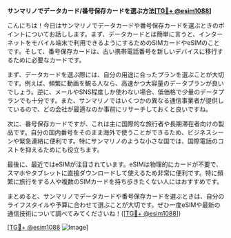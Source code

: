 **サンマリノでデータカード/番号保存カードを選ぶ方法[[TG💪+ @esim1088](https://t.me/s/esim1088)]**

こんにちは！今日はサンマリノでデータカードや番号保存カードを選ぶときのポイントについてお話しします。まず、データカードとは簡単に言うと、インターネットをモバイル端末で利用できるようにするためのSIMカードやeSIMのことです。そして、番号保存カードは、古い携帯電話番号を新しいデバイスに移行するために必要なカードです。

まず、データカードを選ぶ際には、自分の用途に合ったプランを選ぶことが大切です。例えば、頻繁に動画を観る人なら、高速かつ大容量のデータプランが良いでしょう。逆に、メールやSNS程度しか使わない場合、低価格で少量のデータプランでも十分です。また、サンマリノではいくつかの異なる通信事業者が提供しているので、どの会社が最適なのか事前にリサーチしておくと良いですね。

次に、番号保存カードですが、これは主に国際的な旅行者や長期滞在者向けの製品です。自分の国内番号をそのまま海外で使うことができるため、ビジネスシーンや緊急連絡に便利です。特にサンマリノのような小さな国では、国際電話のコストを抑えるためにも役立ちます。

最後に、最近ではeSIMが注目されています。eSIMは物理的にカードが不要で、スマホやタブレットに直接ダウンロードして使えるため非常に便利です。特に頻繁に旅行をする人や複数のSIMカードを持ち歩きたくない人にはおすすめです。

まとめると、サンマリノでデータカードや番号保存カードを選ぶときは、自分のライフスタイルや予算に合わせて選ぶことが大切です。ぜひ一度eSIMや最新の通信技術について調べてみてくださいね！([[TG💪+ @esim1088](https://t.me/s/esim1088)])

[[TG💪+ @esim1088](https://t.me/s/esim1088) ![Image](https://i.postimg.cc/Y0z9fWf4/image.png)]